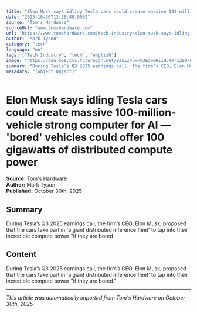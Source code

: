 ```yaml
---
title: "Elon Musk says idling Tesla cars could create massive 100-million-vehicle strong computer for AI — 'bored' vehicles could offer 100 gigawatts of distributed compute power"
date: "2025-10-30T12:18:49.000Z"
source: "Tom's Hardware"
sourceUrl: "www.tomshardware.com"
url: "https://www.tomshardware.com/tech-industry/elon-musk-says-idling-tesla-cars-could-create-massive-100-million-vehicle-strong-computer-for-ai-bored-vehicles-could-offer-100-gigawatts-of-distributed-compute-power"
author: "Mark Tyson"
category: "tech"
language: "en"
tags: ["Tech Industry", "tech", "english"]
image: "https://cdn.mos.cms.futurecdn.net/BJuizVuxPX3EcwBHiiHJTX-1280-80.jpg"
summary: "During Tesla’s Q3 2025 earnings call, the firm’s CEO, Elon Musk, proposed that the cars take part in 'a giant distributed inference fleet' to tap into their incredible compute power "if they are bored"
metadata: "[object Object]"
---
```


# Elon Musk says idling Tesla cars could create massive 100-million-vehicle strong computer for AI — 'bored' vehicles could offer 100 gigawatts of distributed compute power

**Source:** [Tom's Hardware](https://www.tomshardware.com/tech-industry/elon-musk-says-idling-tesla-cars-could-create-massive-100-million-vehicle-strong-computer-for-ai-bored-vehicles-could-offer-100-gigawatts-of-distributed-compute-power)  
**Author:** Mark Tyson  
**Published:** October 30th, 2025  

## Summary

During Tesla’s Q3 2025 earnings call, the firm’s CEO, Elon Musk, proposed that the cars take part in 'a giant distributed inference fleet' to tap into their incredible compute power "if they are bored

## Content

During Tesla’s Q3 2025 earnings call, the firm’s CEO, Elon Musk, proposed that the cars take part in 'a giant distributed inference fleet' to tap into their incredible compute power "if they are bored."

---

*This article was automatically imported from Tom's Hardware on October 30th, 2025.*
